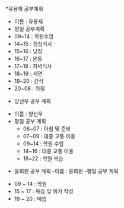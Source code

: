﻿*유용재 공부계획
 - 이름 : 유용재
 - 평일 공부계획
 - 09~14 : 학원수업
 - 14~15 : 점심식사
 - 15~16 : 낮잠
 - 16~17 : 운동
 - 17~18 : 저녁식사
 - 18~19 : 세면
 - 19~20 : 간식
 - 20~08 : 취침

* 양선우 공부 계획
- 이름 : 양선우
- 평일 공부 계획
  - 06~07 : 아침 및 준비  
  - 07~09 : 대중 교통 이용
  - 09~14 : 학원 수업
  - 14~16 : 대중 교통 이용
  - 18~22 : 학원 복습

* 윤희원 공부 계획
-이름 : 윤희원
-평일 공부 계획
 - 09 ~ 14 : 학원 
 - 15 ~ 17 : 복습 및 위키 작성
 - 19 ~ 20 : 예습